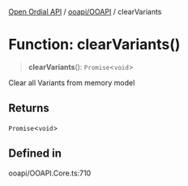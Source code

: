 [Open Ordial API](../../../README.md) / [ooapi/OOAPI](../README.md) / clearVariants

# Function: clearVariants()

> **clearVariants**(): `Promise`\<`void`\>

Clear all Variants from memory model

## Returns

`Promise`\<`void`\>

## Defined in

ooapi/OOAPI.Core.ts:710
